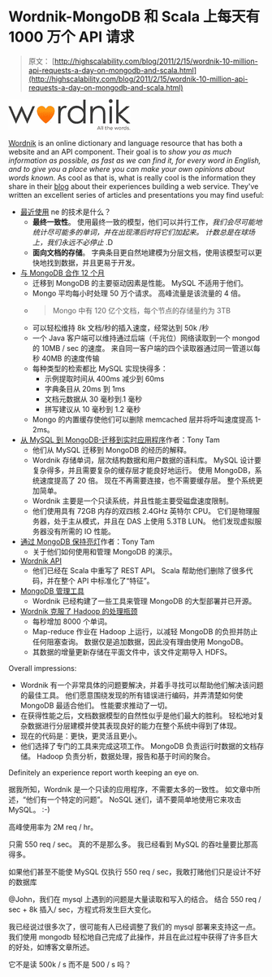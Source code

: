 # Wordnik-MongoDB 和 Scala 上每天有 1000 万个 API 请求

> 原文： [http://highscalability.com/blog/2011/2/15/wordnik-10-million-api-requests-a-day-on-mongodb-and-scala.html](http://highscalability.com/blog/2011/2/15/wordnik-10-million-api-requests-a-day-on-mongodb-and-scala.html)

![](img/c71648a7f74b646cf7cc4c270f00b751.png)

[Wordnik](http://www.wordnik.com/) is an online dictionary and language resource that has both a website and an API component. Their goal is to *show you as much information as possible, as fast as we can find it, for every word in English, and to give you a place where you can make your own opinions about words known.* As cool as that is, what is really cool is the information they share in their [blog](http://blog.wordnik.com/) about their experiences building a web service. They've written an excellent series of articles and presentations you may find useful:

*   [最近使用](http://blog.wordnik.com/what-has-technology-done-for-words-lately)  ne 的技术是什么？
    *   **最终一致性**。 使用最终一致的模型，他们可以并行工作，*我们会尽可能地统计尽可能多的单词，并在出现滞后时将它们加起来。 计数总是在球场上，我们永远不必停止* .D
    *   **面向文档的存储**。 字典条目更自然地建模为分层文档，使用该模型可以更快地找到数据，并且更易于开发。
*   [与 MongoDB 合作 12 个月](http://blog.wordnik.com/12-months-with-mongodb)
    *   迁移到 MongoDB 的主要驱动因素是性能。 MySQL 不适用于他们。
    *   Mongo 平均每小时处理 50 万个请求。 高峰流量是该流量的 4 倍。
    *   > Mongo 中有 120 亿个文档，每个节点的存储量约为 3TB
    *   可以轻松维持 8k 文档/秒的插入速度，经常达到 50k /秒
    *   一个 Java 客户端可以维持通过后端（千兆位）网络读取到一个 mongod 的 10MB / sec 的速度。 来自同一客户端的四个读取器通过同一管道以每秒 40MB 的速度传输
    *   每种类型的检索都比 MySQL 实现快得多：
        *   示例提取时间从 400ms 减少到 60ms
        *   字典条目从 20ms 到 1ms
        *   文档元数据从 30 毫秒到.1 毫秒
        *   拼写建议从 10 毫秒到 1.2 毫秒
    *   Mongo 的内置缓存使他们可以删除 memcached 层并将呼叫速度提高 1-2ms。
*   [从 MySQL 到 MongoDB-迁移到实时应用程序](http://www.slideshare.net/fehguy/migrating-from-mysql-to-mongodb-at-wordnik)作者：Tony Tam
    *   他们从 MySQL 迁移到 MongoDB 的经历的解释。
    *   Wordnik 存储单词，层次结构数据和用户数据的语料库。 MySQL 设计要复杂得多，并且需要复杂的缓存层才能良好地运行。 使用 MongoDB，系统速度提高了 20 倍。 现在不再需要连接，也不需要缓存层。 整个系统更加简单。
    *   Wordnik 主要是一个只读系统，并且性能主要受磁盘速度限制。
    *   他们使用具有 72GB 内存的双四核 2.4GHz 英特尔 CPU。 它们是物理服务器，处于主从模式，并且在 DAS 上使用 5.3TB LUN。 他们发现虚拟服务器没有所需的 IO 性能。
*   [通过 MongoDB 保持亮灯](http://www.slideshare.net/fehguy/mongo-sv-tony-tam)作者：Tony Tam
    *   关于他们如何使用和管理 MongoDB 的演示。
*   [Wordnik API](http://blog.wordnik.com/wordnik-api-has-gone-beta)
    *   他们已经在 Scala 中重写了 REST API。 Scala 帮助他们删除了很多代码，并在整个 API 中标准化了“特征”。
*   [](http://blog.wordnik.com/wordnik-api-has-gone-beta)[MongoDB 管理工具](http://blog.wordnik.com/mongoutils)
    *   Wordnik 已经构建了一些工具来管理 MongoDB 的大型部署并已开源。
*   [Wordnik 克服了 Hadoop 的处理瓶颈](http://www.cloudera.com/blog/2011/02/wordnik-bypasses-processing-bottleneck-with-hadoop/)
    *   每秒增加 8000 个单词。
    *   Map-reduce 作业在 Hadoop 上运行，以减轻 MongoDB 的负担并防止任何阻塞查询。 数据仅是追加数据，因此没有理由使用 MongoDB。
    *   其数据的增量更新存储在平面文件中，该文件定期导入 HDFS。

Overall impressions:

*   Wordnik 有一个非常具体的问题要解决，并着手寻找可以帮助他们解决该问题的最佳工具。 他们愿意围绕发现的所有错误进行编码，并弄清楚如何使 MongoDB 最适合他们。 性能要求推动了一切。
*   在获得性能之后，文档数据模型的自然性似乎是他们最大的胜利。 轻松地对复杂数据进行分层建模并使其表现良好的能力在整个系统中得到了体现。
*   现在的代码是：更快，更灵活且更小。
*   他们选择了专门的工具来完成这项工作。 MongoDB 负责运行时数据的文档存储。 Hadoop 负责分析，数据处理，报告和基于时间的聚合。

Definitely an experience report worth keeping an eye on.

据我所知，Wordnik 是一个只读的应用程序，不需要太多的一致性。 如文章中所述，“他们有一个特定的问题”。 NoSQL 迷们，请不要简单地使用它来攻击 MySQL。 :-)

高峰使用率为 2M req / hr。

只需 550 req / sec。 真的不是那么多。 我已经看到 MySQL 的吞吐量要比那高得多。

如果他们甚至不能使 MySQL 仅执行 550 req / sec，我敢打赌他们只是设计不好的数据库

@John，我们在 mysql 上遇到的问题是大量读取和写入的结合。 结合 550 req / sec + 8k 插入/ sec，方程式将发生巨大变化。

我已经说过很多次了，很可能有人已经调整了我们的 mysql 部署来支持这一点。 我们使用 mongodb 轻松地自己完成了此操作，并且在此过程中获得了许多巨大的好处，如博客文章所述。

它不是读 500k / s 而不是 500 / s 吗？